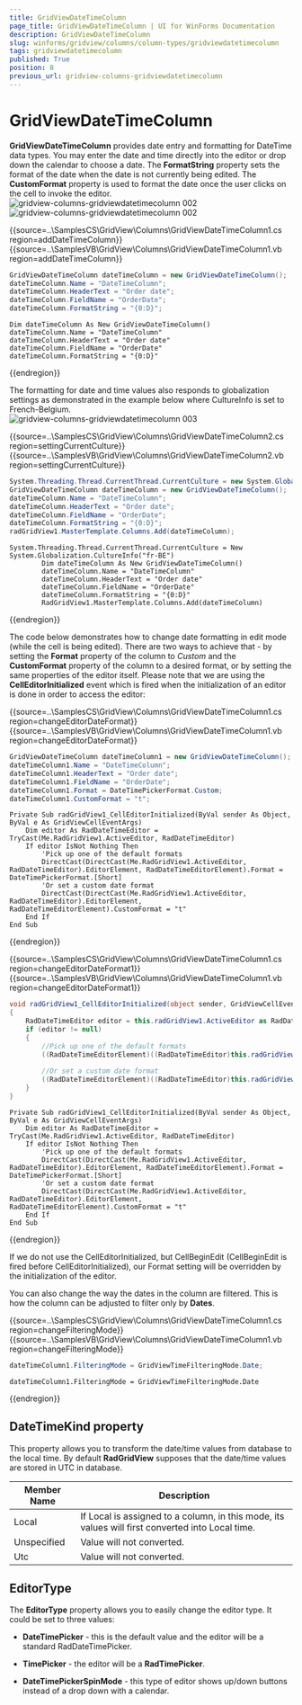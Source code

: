 ```yaml
---
title: GridViewDateTimeColumn
page_title: GridViewDateTimeColumn | UI for WinForms Documentation
description: GridViewDateTimeColumn
slug: winforms/gridview/columns/column-types/gridviewdatetimecolumn
tags: gridviewdatetimecolumn
published: True
position: 8
previous_url: gridview-columns-gridviewdatetimecolumn
---
```


# GridViewDateTimeColumn



__GridViewDateTimeColumn__ provides date entry and formatting for DateTime data types. You may enter the date and time directly into the editor or drop down the calendar to choose a date. The __FormatString__ property sets the format of the date when the date is not currently being edited. The __CustomFormat__ property is used to format the date once the user clicks on the cell to invoke the editor. <br>![gridview-columns-gridviewdatetimecolumn 002](images/gridview-columns-gridviewdatetimecolumn001.png)<br>![gridview-columns-gridviewdatetimecolumn 002](images/gridview-columns-gridviewdatetimecolumn002.png)

{{source=..\SamplesCS\GridView\Columns\GridViewDateTimeColumn1.cs region=addDateTimeColumn}} 
{{source=..\SamplesVB\GridView\Columns\GridViewDateTimeColumn1.vb region=addDateTimeColumn}} 

````C#
GridViewDateTimeColumn dateTimeColumn = new GridViewDateTimeColumn();
dateTimeColumn.Name = "DateTimeColumn";
dateTimeColumn.HeaderText = "Order date";
dateTimeColumn.FieldName = "OrderDate";
dateTimeColumn.FormatString = "{0:D}";

````
````VB.NET
Dim dateTimeColumn As New GridViewDateTimeColumn()
dateTimeColumn.Name = "DateTimeColumn"
dateTimeColumn.HeaderText = "Order date"
dateTimeColumn.FieldName = "OrderDate"
dateTimeColumn.FormatString = "{0:D}"

````

{{endregion}} 


The formatting for date and time values also responds to globalization settings as demonstrated in the example below where CultureInfo is set to French-Belgium. <br>![gridview-columns-gridviewdatetimecolumn 003](images/gridview-columns-gridviewdatetimecolumn003.png)

{{source=..\SamplesCS\GridView\Columns\GridViewDateTimeColumn2.cs region=settingCurrentCulture}} 
{{source=..\SamplesVB\GridView\Columns\GridViewDateTimeColumn2.vb region=settingCurrentCulture}} 

````C#
System.Threading.Thread.CurrentThread.CurrentCulture = new System.Globalization.CultureInfo("fr-BE");
GridViewDateTimeColumn dateTimeColumn = new GridViewDateTimeColumn();
dateTimeColumn.Name = "DateTimeColumn";
dateTimeColumn.HeaderText = "Order date";
dateTimeColumn.FieldName = "OrderDate";
dateTimeColumn.FormatString = "{0:D}";
radGridView1.MasterTemplate.Columns.Add(dateTimeColumn);

````
````VB.NET
System.Threading.Thread.CurrentThread.CurrentCulture = New System.Globalization.CultureInfo("fr-BE")
        Dim dateTimeColumn As New GridViewDateTimeColumn()
        dateTimeColumn.Name = "DateTimeColumn"
        dateTimeColumn.HeaderText = "Order date"
        dateTimeColumn.FieldName = "OrderDate"
        dateTimeColumn.FormatString = "{0:D}"
        RadGridView1.MasterTemplate.Columns.Add(dateTimeColumn)

````

{{endregion}} 

The code below demonstrates how to change date formatting in edit mode (while the cell is being edited). There are two ways to achieve that - by setting the __Format__ property of the column to *Custom* and the __CustomFormat__ property of the column to a desired format, or by setting the same properties of the editor itself. Please note that we are using the __CellEditorInitialized__ event which is fired when the initialization of an editor is done in order to access the editor:

{{source=..\SamplesCS\GridView\Columns\GridViewDateTimeColumn1.cs region=changeEditorDateFormat}} 
{{source=..\SamplesVB\GridView\Columns\GridViewDateTimeColumn1.vb region=changeEditorDateFormat}} 

````C#
GridViewDateTimeColumn dateTimeColumn1 = new GridViewDateTimeColumn();
dateTimeColumn1.Name = "DateTimeColumn";
dateTimeColumn1.HeaderText = "Order date";
dateTimeColumn1.FieldName = "OrderDate";
dateTimeColumn1.Format = DateTimePickerFormat.Custom;
dateTimeColumn1.CustomFormat = "t";

````
````VB.NET
Private Sub radGridView1_CellEditorInitialized(ByVal sender As Object, ByVal e As GridViewCellEventArgs)
    Dim editor As RadDateTimeEditor = TryCast(Me.RadGridView1.ActiveEditor, RadDateTimeEditor)
    If editor IsNot Nothing Then
        'Pick up one of the default formats
        DirectCast(DirectCast(Me.RadGridView1.ActiveEditor, RadDateTimeEditor).EditorElement, RadDateTimeEditorElement).Format = DateTimePickerFormat.[Short]
        'Or set a custom date format
        DirectCast(DirectCast(Me.RadGridView1.ActiveEditor, RadDateTimeEditor).EditorElement, RadDateTimeEditorElement).CustomFormat = "t"
    End If
End Sub

````

{{endregion}} 


{{source=..\SamplesCS\GridView\Columns\GridViewDateTimeColumn1.cs region=changeEditorDateFormat1}} 
{{source=..\SamplesVB\GridView\Columns\GridViewDateTimeColumn1.vb region=changeEditorDateFormat1}} 

````C#
void radGridView1_CellEditorInitialized(object sender, GridViewCellEventArgs e)
{
    RadDateTimeEditor editor = this.radGridView1.ActiveEditor as RadDateTimeEditor;
    if (editor != null)
    {   
        //Pick up one of the default formats
        ((RadDateTimeEditorElement)((RadDateTimeEditor)this.radGridView1.ActiveEditor).EditorElement).Format = DateTimePickerFormat.Short;
        
        //Or set a custom date format
        ((RadDateTimeEditorElement)((RadDateTimeEditor)this.radGridView1.ActiveEditor).EditorElement).CustomFormat = "t";
    }
}

````
````VB.NET
Private Sub radGridView1_CellEditorInitialized(ByVal sender As Object, ByVal e As GridViewCellEventArgs)
    Dim editor As RadDateTimeEditor = TryCast(Me.RadGridView1.ActiveEditor, RadDateTimeEditor)
    If editor IsNot Nothing Then
        'Pick up one of the default formats
        DirectCast(DirectCast(Me.RadGridView1.ActiveEditor, RadDateTimeEditor).EditorElement, RadDateTimeEditorElement).Format = DateTimePickerFormat.[Short]
        'Or set a custom date format
        DirectCast(DirectCast(Me.RadGridView1.ActiveEditor, RadDateTimeEditor).EditorElement, RadDateTimeEditorElement).CustomFormat = "t"
    End If
End Sub

````

{{endregion}} 




If we do not use the CellEditorInitialized, but CellBeginEdit (CellBeginEdit is fired before CellEditorInitialized), our Format setting will be overridden by the initialization of the editor. 

You can also change the way the dates in the column are filtered. This is how the column can be adjusted to filter only by __Dates__.

{{source=..\SamplesCS\GridView\Columns\GridViewDateTimeColumn1.cs region=changeFilteringMode}} 
{{source=..\SamplesVB\GridView\Columns\GridViewDateTimeColumn1.vb region=changeFilteringMode}} 

````C#
dateTimeColumn1.FilteringMode = GridViewTimeFilteringMode.Date;

````
````VB.NET
dateTimeColumn1.FilteringMode = GridViewTimeFilteringMode.Date

````

{{endregion}} 




## DateTimeKind property

This property allows you to transform the date/time values from database to the local time. By default __RadGridView__ supposes that the date/time values are stored in UTC in database.
        


| Member Name | Description |
| ------ | ------ |
|Local|If Local is assigned to a column, in this mode, its values will first converted into Local time.|
|Unspecified|Value will not converted.|
|Utc|Value will not converted.|

## EditorType

The __EditorType__ property allows you to easily change the editor type. It could be set to three values:       
        

* __DateTimePicker__ - this is the default value and the editor will be a standard RadDateTimePicker.

* __TimePicker__ - the editor will be a __RadTimePicker__.
            

* __DateTimePickerSpinMode__ - this type of editor shows up/down buttons instead of a drop down with a calendar.
            
